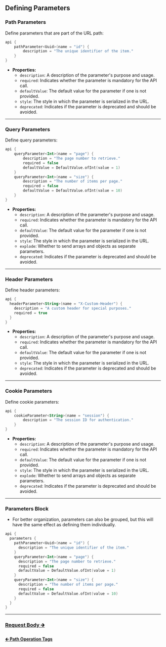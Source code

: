 ## Defining Parameters

### Path Parameters

Define parameters that are part of the URL path:

```kotlin
api {
    pathParameter<Uuid>(name = "id") {
        description = "The unique identifier of the item."
    }
}
```

- **Properties:**
  - `description`: A description of the parameter's purpose and usage.
  - `required`: Indicates whether the parameter is mandatory for the API call.
  - `defaultValue`: The default value for the parameter if one is not provided.
  - `style`: The style in which the parameter is serialized in the URL.
  - `deprecated`: Indicates if the parameter is deprecated and should be avoided.

---

### Query Parameters

Define query parameters:

```kotlin
api {
    queryParameter<Int>(name = "page") {
        description = "The page number to retrieve."
        required = false
        defaultValue = DefaultValue.ofInt(value = 1)
    }
    queryParameter<Int>(name = "size") {
        description = "The number of items per page."
        required = false
        defaultValue = DefaultValue.ofInt(value = 10)
    }
}
```

- **Properties:**
  - `description`: A description of the parameter's purpose and usage.
  - `required`: Indicates whether the parameter is mandatory for the API call.
  - `defaultValue`: The default value for the parameter if one is not provided.
  - `style`: The style in which the parameter is serialized in the URL.
  - `explode`: Whether to send arrays and objects as separate parameters.
  - `deprecated`: Indicates if the parameter is deprecated and should be avoided.

---

### Header Parameters

Define header parameters:

```kotlin
api {
  headerParameter<String>(name = "X-Custom-Header") {
    description = "A custom header for special purposes."
    required = true
  }
}
```

- **Properties:**
  - `description`: A description of the parameter's purpose and usage.
  - `required`: Indicates whether the parameter is mandatory for the API call.
  - `defaultValue`: The default value for the parameter if one is not provided.
  - `style`: The style in which the parameter is serialized in the URL.
  - `deprecated`: Indicates if the parameter is deprecated and should be avoided.

---

### Cookie Parameters

Define cookie parameters:

```kotlin
api {
    cookieParameter<String>(name = "session") {
        description = "The session ID for authentication."
    }
}
```

- **Properties:**
  - `description`: A description of the parameter's purpose and usage.
  - `required`: Indicates whether the parameter is mandatory for the API call.
  - `defaultValue`: The default value for the parameter if one is not provided.
  - `style`: The style in which the parameter is serialized in the URL.
  - `explode`: Whether to send arrays and objects as separate parameters.
  - `deprecated`: Indicates if the parameter is deprecated and should be avoided.

---

### Parameters Block

- For better organization, parameters can also be grouped, but this will have the same effect as defining them individually.

```kotlin
api {
  parameters {
    pathParameter<Uuid>(name = "id") {
      description = "The unique identifier of the item."
    }
    queryParameter<Int>(name = "page") {
      description = "The page number to retrieve."
      required = false
      defaultValue = DefaultValue.ofInt(value = 1)
    }
    queryParameter<Int>(name = "size") {
      description = "The number of items per page."
      required = false
      defaultValue = DefaultValue.ofInt(value = 10)
    }
  }
}
```

---

### [Request Body 🡲](05-request-body.md)

#### [🡰 Path Operation Tags](03-tags.md)

